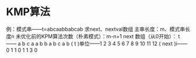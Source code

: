 


# KMP算法
例：模式串——t=abcaabbabcab
求next、nextval数组
主串长度：m、模式串长度n
未优化前的KPM算法次数（朴素模式）：m-n+1
next 数组（从0开始）：
t      ——     a b c a a b b a b c a b
     ( t )单位——1 2 3  4 5 6 7 8 9 10 11 12
( next )i—— 0 1 1 0 1 1 3 0 
  

<!--stackedit_data:
eyJoaXN0b3J5IjpbNjAwMzM0NjgwLC0zMzU0NDk2MTAsLTE2OD
c5MjYzNzhdfQ==
-->